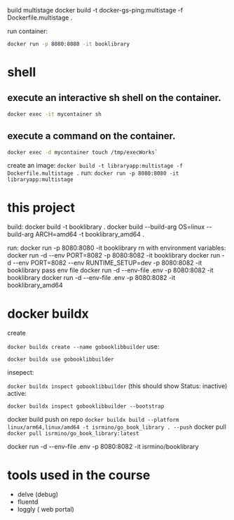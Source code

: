 

build multistage
docker build -t docker-gs-ping:multistage -f Dockerfile.multistage .


run container:
```sh
docker run -p 8080:8080 -it booklibrary
```


# shell
## execute an interactive sh shell on the container.
```sh
docker exec -it mycontainer sh
```

## execute a command on the container.
 ```sh
 docker exec -d mycontainer touch /tmp/execWorks`
 ```



 create an image:
 `docker build -t libraryapp:multistage -f Dockerfile.multistage .`
 run:
 `docker run -p 8080:8080 -it libraryapp:multistage`


 # this project

build:
docker build -t booklibrary .
docker build --build-arg OS=linux --build-arg ARCH=amd64 -t booklibrary_amd64 .

run:
docker run -p 8080:8080 -it booklibrary
rn with environment variables:
docker run -d --env PORT=8082 -p 8080:8082 -it booklibrary
docker run -d --env PORT=8082 --env RUNTIME_SETUP=dev -p 8080:8082 -it booklibrary
pass env file
docker run -d --env-file .env -p 8080:8082 -it booklibrary
docker run -d --env-file .env -p 8080:8082 -it booklibrary_amd64



# docker buildx
create

`docker buildx create --name gobooklibbuilder`
use:

`docker buildx use gobooklibbuilder`

insepect:

`docker buildx inspect gobooklibbuilder`
(this should show Status: inactive)
active:

`docker buildx inspect gobooklibbuilder --bootstrap`

docker build push on repo
`docker buildx build --platform linux/arm64,linux/amd64 -t isrmino/go_book_library . --push`
docker pull
`docker pull isrmino/go_book_library:latest`

docker run -d --env-file .env -p 8080:8082 -it isrmino/booklibrary



# tools used in the course
- delve (debug)
- fluentd
- loggly ( web portal)